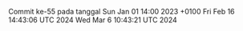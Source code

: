 Commit ke-55 pada tanggal Sun Jan 01 14:00 2023 +0100
Fri Feb 16 14:43:06 UTC 2024
Wed Mar  6 10:43:21 UTC 2024
